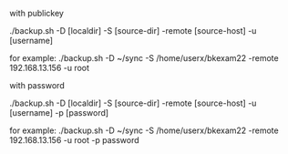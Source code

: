 



with publickey


./backup.sh -D [localdir] -S [source-dir] -remote [source-host] -u [username]

for example:
./backup.sh -D ~/sync -S /home/userx/bkexam22 -remote 192.168.13.156 -u root


with password

./backup.sh -D [localdir] -S [source-dir] -remote [source-host] -u [username] -p [password]

for example:
./backup.sh -D ~/sync -S /home/userx/bkexam22 -remote 192.168.13.156 -u root -p password